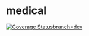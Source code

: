 # medical
[![Coverage Status](https://coveralls.io/repos/github/aleemasgher/medical/badge.svg)branch=dev](https://coveralls.io/github/aleemasgher/medical?branch=dev)

